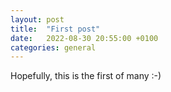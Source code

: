 ```yaml
---
layout: post
title:  "First post"
date:   2022-08-30 20:55:00 +0100
categories: general
---
```


Hopefully, this is the first of many :-)
